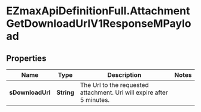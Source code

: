 # EZmaxApiDefinitionFull.AttachmentGetDownloadUrlV1ResponseMPayload

## Properties

Name | Type | Description | Notes
------------ | ------------- | ------------- | -------------
**sDownloadUrl** | **String** | The Url to the requested attachment.  Url will expire after 5 minutes. | 


